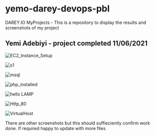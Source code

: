 # yemo-darey-devops-pbl
DAREY.IO MyProjects - This is a repository to display the results and screenshots of my project
## Yemi Adebiyi - project completed 11/06/2021

![EC2_Instance_Setup](https://user-images.githubusercontent.com/85507930/121714804-1c354f80-cad6-11eb-94c9-1663ff42fb92.PNG)

![s1](https://user-images.githubusercontent.com/85507930/121713378-b399a300-cad4-11eb-9a89-9fae8e6c288b.PNG)

![msql](https://user-images.githubusercontent.com/85507930/121713568-eb084f80-cad4-11eb-8064-c878aa91a400.PNG)

![php_installed](https://user-images.githubusercontent.com/85507930/121713738-13904980-cad5-11eb-91b9-39b66820671d.PNG)

![hello LAMP](https://user-images.githubusercontent.com/85507930/121713905-42a6bb00-cad5-11eb-90cf-f3086596b02b.PNG)

![Http_80](https://user-images.githubusercontent.com/85507930/121713951-4c302300-cad5-11eb-8c63-398f67bc2e42.PNG)

![VirtualHost](https://user-images.githubusercontent.com/85507930/121714234-8bf70a80-cad5-11eb-8ca2-477555e7fdaa.PNG)

There are other screenshots but this should suffieciently confirm work done. If required happy to update with more files
